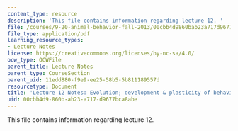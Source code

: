 ```yaml
---
content_type: resource
description: 'This file contains information regarding lecture 12. '
file: /courses/9-20-animal-behavior-fall-2013/00cbb4d9860bab23a717d9677bca8abe_MIT9_20F13_Lec12.pdf
file_type: application/pdf
learning_resource_types:
- Lecture Notes
license: https://creativecommons.org/licenses/by-nc-sa/4.0/
ocw_type: OCWFile
parent_title: Lecture Notes
parent_type: CourseSection
parent_uid: 11edd880-f9e9-ee25-58b5-5b811189557d
resourcetype: Document
title: 'Lecture 12 Notes: Evolution; development & plasticity of behavior'
uid: 00cbb4d9-860b-ab23-a717-d9677bca8abe
---
```

This file contains information regarding lecture 12. 